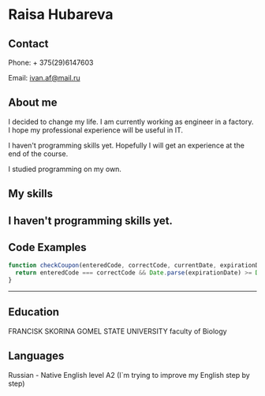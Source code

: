 # Raisa Hubareva

## Contact

Phone: + 375(29)6147603

Email:
<ivan.af@mail.ru>

## About me

I decided to change my life. I am currently working as engineer in a  factory. I hope my professional experience will be useful in IT.

I haven't programming skills yet. Hopefully I will get an experience at the end of the course.

I studied programming on my own.

## My skills

I haven't programming skills yet.
------

## Code Examples

```js
function checkCoupon(enteredCode, correctCode, currentDate, expirationDate){
  return enteredCode === correctCode && Date.parse(expirationDate) >= Date.parse(currentDate)
}
```
--------

## Education

FRANCISK SKORINA GOMEL STATE UNIVERSITY
faculty of Biology

## Languages

Russian - Native
English level A2 (I`m trying to improve my English step by step)
